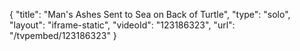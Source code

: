 {
    "title": "Man's Ashes Sent to Sea on Back of Turtle",
    "type": "solo",
    "layout": "iframe-static",
    "videoId": "123186323",
    "url": "\/tvpembed\/123186323"
}